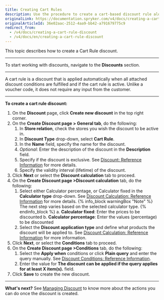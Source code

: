 ```yaml
---
title: Creating Cart Rules
description: Use the procedure to create a cart-based discount rule along with its conditions in the Back Office.
originalLink: https://documentation.spryker.com/v4/docs/creating-a-cart-rule-discount
originalArticleId: 36e02aac-2512-4aa9-bb42-a791679775c9
redirect_from:
  - /v4/docs/creating-a-cart-rule-discount
  - /v4/docs/en/creating-a-cart-rule-discount
---
```


This topic describes how to create a Cart Rule discount.
***
To start working with discounts, navigate to the **Discounts** section.
***
A cart rule is a discount that is applied automatically when all attached discount conditions are fulfilled and if the cart rule is active. Unlike a voucher code, it does not require any input from the customer.
***
**To create a cart rule discount:**
1. On the **Discount** page, click **Create new discount** in the top right corner.
2. On the **Create Discount page > General tab**, do the following:
    1. In **Store relation**, check the stores you wish the discount to be active in.
    2. In **Discount Type** drop-down, select **Cart Rule**.
    3. In the **Name** field, specify the name for the discount.
    4. _Optional_: Enter the description of the discount in the **Description** field.
    5. Specify if the discount is exclusive. See [Discount: Reference Information](/docs/scos/user/user-guides/202001.0/back-office-user-guide/discount/references/discount-reference-information.html) for more details.
    6. Specify the validity interval (lifetime) of the discount.
3. Click **Next** or select the **Discount calculation** tab to proceed.
4. On the **Create Discount page >Discount calculation** tab, do the following:
    1.  Select either Calculator percentage, or Calculator fixed in the **Calculator type** drop-down. See [Discount Calculation: Reference Information](/docs/scos/user/user-guides/202001.0/back-office-user-guide/discount/references/discount-calculation-reference-information.html) for more details.
    {% info_block warningBox "Note" %}
The next step varies based on the selected calculator type.
{% endinfo_block %}
    a. **Calculator fixed**: Enter the prices to be discounted
    b.  **Calculator percentage**: Enter the values (percentage) to be discounted
    2. Select the **Discount application type** and define what products the discount will be applied to. See [Discount Calculation: Reference Information](/docs/scos/user/user-guides/202001.0/back-office-user-guide/discount/references/discount-calculation-reference-information.html) for more information.
 5. Click **Next**, or select the **Conditions** tab to proceed.
 6. On the **Create Discount page >Conditions** tab, do the following:
    1. Select the **Apply when** conditions or click **Plain query** and enter the  query manually. See [Discount Conditions: Reference Information](/docs/scos/user/user-guides/202001.0/back-office-user-guide/discount/references/discount-conditions-reference-information.html).
    2. Enter the value for **The discount can be applied if the query applies for at least X item(s).** field.
7. Click **Save** to create the new discount.
***
**What's next?**
See [Managing Discount](/docs/scos/user/user-guides/202001.0/back-office-user-guide/discount/managing-discounts.html) to know more about the actions you can do once the discount is created.
